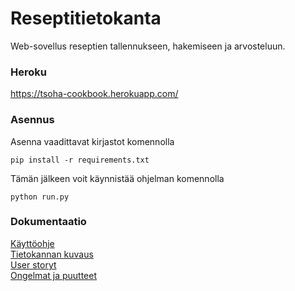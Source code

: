 # Reseptitietokanta

Web-sovellus reseptien tallennukseen, hakemiseen ja arvosteluun.

### Heroku

https://tsoha-cookbook.herokuapp.com/

### Asennus

Asenna vaadittavat kirjastot komennolla
```
pip install -r requirements.txt
```
Tämän jälkeen voit käynnistää ohjelman komennolla
```
python run.py
```

### Dokumentaatio

[Käyttöohje](https://github.com/JakeKallioniemi/reseptitietokanta/blob/master/documentation/instructions.md)  
[Tietokannan kuvaus](https://github.com/JakeKallioniemi/reseptitietokanta/blob/master/documentation/database.md)  
[User storyt](https://github.com/JakeKallioniemi/reseptitietokanta/blob/master/documentation/user_stories.md)  
[Ongelmat ja puutteet](https://github.com/JakeKallioniemi/reseptitietokanta/blob/master/documentation/problems_and_missing_features.md)
